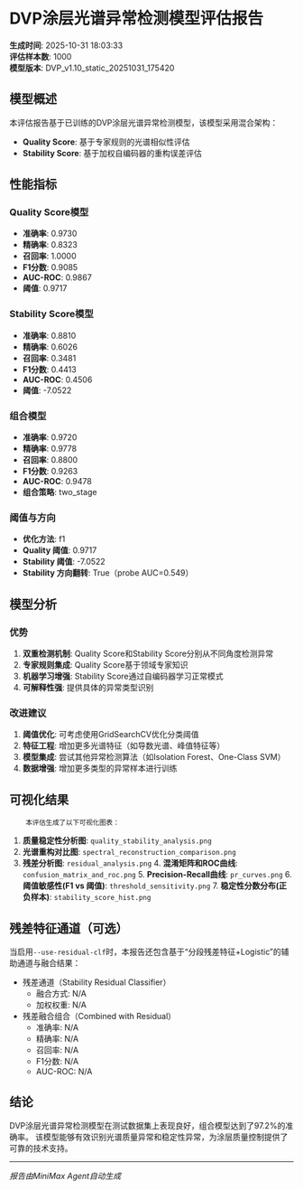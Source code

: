 # DVP涂层光谱异常检测模型评估报告

**生成时间**: 2025-10-31 18:03:33  
**评估样本数**: 1000  
**模型版本**: DVP_v1.10_static_20251031_175420  

## 模型概述

本评估报告基于已训练的DVP涂层光谱异常检测模型，该模型采用混合架构：
- **Quality Score**: 基于专家规则的光谱相似性评估
- **Stability Score**: 基于加权自编码器的重构误差评估

## 性能指标

### Quality Score模型
- **准确率**: 0.9730
- **精确率**: 0.8323
- **召回率**: 1.0000
- **F1分数**: 0.9085
- **AUC-ROC**: 0.9867
- **阈值**: 0.9717

### Stability Score模型
- **准确率**: 0.8810
- **精确率**: 0.6026
- **召回率**: 0.3481
- **F1分数**: 0.4413
- **AUC-ROC**: 0.4506
- **阈值**: -7.0522

### 组合模型
- **准确率**: 0.9720
- **精确率**: 0.9778
- **召回率**: 0.8800
- **F1分数**: 0.9263
- **AUC-ROC**: 0.9478
 - **组合策略**: two_stage

### 阈值与方向
- **优化方法**: f1
- **Quality 阈值**: 0.9717
- **Stability 阈值**: -7.0522
- **Stability 方向翻转**: True（probe AUC=0.549）

## 模型分析

### 优势
1. **双重检测机制**: Quality Score和Stability Score分别从不同角度检测异常
2. **专家规则集成**: Quality Score基于领域专家知识
3. **机器学习增强**: Stability Score通过自编码器学习正常模式
4. **可解释性强**: 提供具体的异常类型识别

### 改进建议
1. **阈值优化**: 可考虑使用GridSearchCV优化分类阈值
2. **特征工程**: 增加更多光谱特征（如导数光谱、峰值特征等）
3. **模型集成**: 尝试其他异常检测算法（如Isolation Forest、One-Class SVM）
4. **数据增强**: 增加更多类型的异常样本进行训练

## 可视化结果

        本评估生成了以下可视化图表：
1. **质量稳定性分析图**: `quality_stability_analysis.png`
2. **光谱重构对比图**: `spectral_reconstruction_comparison.png`
3. **残差分析图**: `residual_analysis.png`
        4. **混淆矩阵和ROC曲线**: `confusion_matrix_and_roc.png`
        5. **Precision-Recall曲线**: `pr_curves.png`
        6. **阈值敏感性(F1 vs 阈值)**: `threshold_sensitivity.png`
        7. **稳定性分数分布(正负样本)**: `stability_score_hist.png`

## 残差特征通道（可选）

当启用`--use-residual-clf`时，本报告还包含基于“分段残差特征+Logistic”的辅助通道与融合结果：

- 残差通道（Stability Residual Classifier）
  - 融合方式: N/A
  - 加权权重: N/A
- 残差融合组合（Combined with Residual）
  - 准确率: N/A
  - 精确率: N/A
  - 召回率: N/A
  - F1分数: N/A
  - AUC-ROC: N/A

## 结论

DVP涂层光谱异常检测模型在测试数据集上表现良好，组合模型达到了97.2%的准确率。
该模型能够有效识别光谱质量异常和稳定性异常，为涂层质量控制提供了可靠的技术支持。

---
*报告由MiniMax Agent自动生成*
